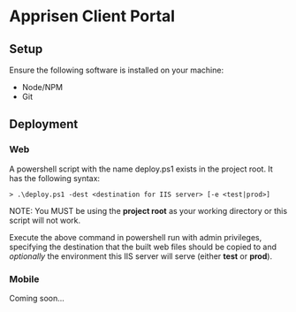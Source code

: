 # Apprisen Client Portal #

## Setup ##
Ensure the following software is installed on your machine:

- Node/NPM
- Git

## Deployment ##
### Web ###
A powershell script with the name deploy.ps1 exists in the project root.
It has the following syntax:
```aidl
> .\deploy.ps1 -dest <destination for IIS server> [-e <test|prod>]
```

NOTE: You MUST be using the **project root** as your working directory or this script will not work.

Execute the above command in powershell run with admin privileges, specifying
the destination that the built web files should be copied to and *optionally*
the environment this IIS server will serve (either **test** or **prod**).

### Mobile ###
Coming soon...

